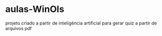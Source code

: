 # aulas-WinOls
projeto criado a partir de inteligência artificial para gerar quiz a partir de arquivos pdf 
